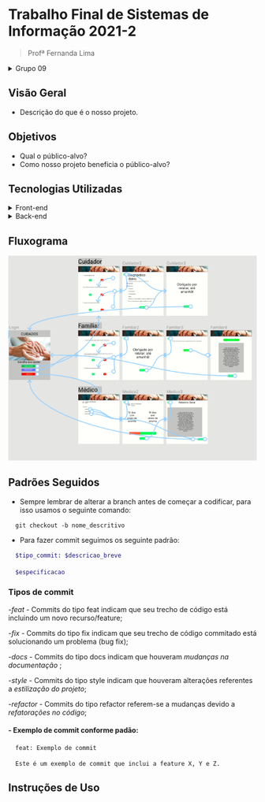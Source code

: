 # Trabalho Final de Sistemas de Informação 2021-2

> Profª Fernanda Lima

<details>
<summary>
Grupo 09
</summary>
<ol>Douglas Samuel Thomazi (180119109);</ol>
<ol>Guilherme Araújo de uliveira (190125748);</ol>
<ol>Lucas Vinicius Magalhaes Pinheiros (170061001);</ol>
<ol>Maria Julia Dias Lima (170151140);</ol>
<ol>Moisés Felipe de Lima (190018364);</ol>

</details>

## Visão Geral

- Descrição do que é o nosso projeto.

## Objetivos

- Qual o público-alvo?
- Como nosso projeto beneficia o público-alvo?

## Tecnologias Utilizadas
<details>
<summary>Front-end</summary>

  - HTML;
  - CSS;
  - JavaScript
    - Framework X;
</details>

<details>
<summary>Back-end</summary>

  - JavaScript;
    - Framework Y;
</details>

## Fluxograma

![Print do Figma](./assets/figma.png)

## Padrões Seguidos
- Sempre lembrar de alterar a branch antes de começar a codificar, para isso usamos o seguinte comando:

```
  git checkout -b nome_descritivo
```
- Para fazer commit seguimos os seguinte padrão:

```sh
  $tipo_commit: $descricao_breve

  $especificacao
```

### Tipos de commit
  -_feat_ - Commits do tipo feat indicam que seu trecho de código está incluindo um novo recurso/feature;

  -_fix_ - Commits do tipo fix indicam que seu trecho de código commitado está solucionando um problema (bug fix);

  -_docs_ - Commits do tipo docs indicam que houveram *_mudanças na documentação_* ;

  -_style_ - Commits do tipo style indicam que houveram alterações referentes a *_estilização do projeto_*;

  -_refactor_ - Commits do tipo refactor referem-se a mudanças devido a *_refatorações no código_*;
 
  #### - Exemplo de commit conforme padão:
  
  ```
    feat: Exemplo de commit

    Este é um exemplo de commit que inclui a feature X, Y e Z.
  ```
## Instruções de Uso
